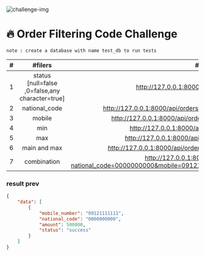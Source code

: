 
![challenge-img](https://github.com/laravel98developer/laravel-hiring-projects/blob/master/Projects/Technopay/challenge-img.png)

#  🔥 Order Filtering Code Challenge

``note : create a database with name test_db to run tests``

|  #  |                     #filers                     |                                                       #e.g                                                       |
|:---:|:-----------------------------------------------:|:----------------------------------------------------------------------------------------------------------------:|
|  1  | status [null=false ,0=false,any character=true] |                                  http://127.0.0.1:8000/api/orders/filter?status                                  |
|  2  |                  national_code                  |                         http://127.0.0.1:8000/api/orders/filter?national_code=0000000000                         |
|  3  |                     mobile                      |                            http://127.0.0.1:8000/api/orders/filter?mobile=09121111111                            |
|  4  |                       min                       |                                 http://127.0.0.1:8000/api/orders/filter?min=2000                                 |
|  5  |                       max                       |                                http://127.0.0.1:8000/api/orders/filter?max=500000                                |
|  6  |                  main and max                   |                           http://127.0.0.1:8000/api/orders/filter?min=2000&max=500000                            |
|  7  |                   combination                   | http://127.0.0.1:8000/api/orders/filter?national_code=0000000000&mobile=09121111111&min=2000&max=500000&status=1 |

### result prev

```json
{
    "data": [
        {
            "mobile_number": "09121111111",
            "national_code": "0000000000",
            "amount": 500000,
            "status": "success"
        }
    ]
}
```
